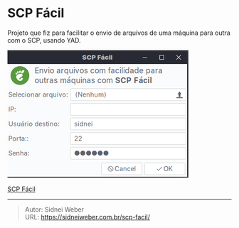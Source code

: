 # SCP Fácil


Projeto que fiz para facilitar o envio de arquivos de uma máquina para outra com o SCP, usando YAD.

![scp ><](/img/scp-facil.png)

[SCP Fácil](https://github.com/emmilinux/scpfacil.git)

---

> Autor: Sidnei Weber  
> URL: https://sidneiweber.com.br/scp-facil/  

